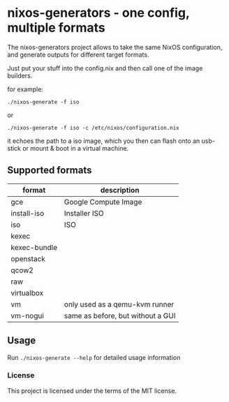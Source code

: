# nixos-generators - one config, multiple formats

The nixos-generators project allows to take the same NixOS configuration, and
generate outputs for different target formats.

Just put your stuff into the config.nix and then call one of the image builders.

for example:
```
./nixos-generate -f iso
```
or

```
./nixos-generate -f iso -c /etc/nixos/configuration.nix
```

it echoes the path to a iso image, which you then can flash onto an usb-stick
or mount & boot in a virtual machine.

## Supported formats

format | description
--- | ---
gce | Google Compute Image
install-iso | Installer ISO
iso | ISO
kexec |
kexec-bundle |
openstack |
qcow2 |
raw |
virtualbox |
vm | only used as a qemu-kvm runner
vm-nogui | same as before, but without a GUI

## Usage

Run `./nixos-generate --help` for detailed usage information

### License
This project is licensed under the terms of the MIT license.
